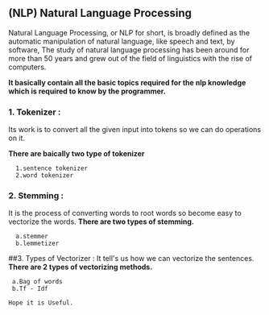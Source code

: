## (NLP) Natural Language Processing

Natural Language Processing, or NLP for short, is broadly defined as the automatic manipulation of natural language, like speech and text, by software,
The study of natural language processing has been around for more than 50 years and grew out of the field of linguistics with the rise of computers.

**It basically contain all the basic topics required for the nlp knowledge which is required to know by the programmer.**

### 1. Tokenizer :
   Its work is to convert all the given input into tokens so we can do operations on it.
   
   **There are baically two type of tokenizer**
      
      1.sentence tokenizer
      2.word tokenizer

### 2. Stemming  :
   It is the process of converting words to root words so become easy to vectorize the words.
   **There are two types of stemming.**
      
      a.stemmer
      b.lemmetizer

##3. Types of Vectorizer :
   It tell's us how we can vectorize the sentences.
   **There are 2 types of vectorizing methods.**
     
     a.Bag of words
     b.Tf - Idf   
     

   ``` Hope it is Useful. ```